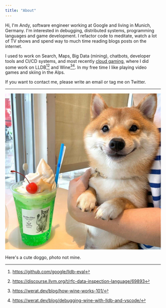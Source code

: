 ```yaml
---
title: "About"
---
```


Hi, I'm Andy, software engineer working at Google and living in Munich, Germany. I'm interested in debugging, distributed systems, programming languages and game development. I refactor code to meditate, watch a lot of TV shows and spend way to much time reading blogs posts on the internet.

I used to work on Search, Maps, Big Data (mining), chatbots, developer tools and CI/CD systems, and most recently [cloud gaming](https://en.wikipedia.org/wiki/Google_Stadia), where I did some work on LLDB[^1][^2] and Wine[^3][^4]. In my free time I like playing video games and skiing in the Alps.

If you want to contact me, please write an email or tag me on Twitter.

---

![cute-doggo](cute-doggo.jpg "350px")

Here's a cute doggo, photo not mine.

[^1]: https://github.com/google/lldb-eval
[^2]: https://discourse.llvm.org/t/rfc-data-inspection-language/69893
[^3]: https://werat.dev/blog/how-wine-works-101/
[^4]: https://werat.dev/blog/debugging-wine-with-lldb-and-vscode/
